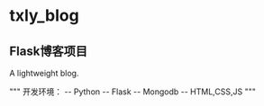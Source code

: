 ﻿# txly_blog
## Flask博客项目 


A lightweight blog.

"""
开发环境：
-- Python
-- Flask
-- Mongodb
-- HTML,CSS,JS
"""

